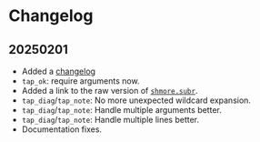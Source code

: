Changelog
=========

20250201
--------
- Added a [changelog](./CHANGELOG.md)
- `tap_ok`: require arguments now.
- Added a link to the raw version of [`shmore.subr`](./shmore.subr).
- `tap_diag`/`tap_note`: No more unexpected wildcard expansion.
- `tap_diag`/`tap_note`: Handle multiple arguments better.
- `tap_diag`/`tap_note`: Handle multiple lines better.
- Documentation fixes.
